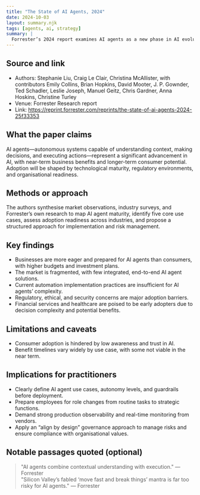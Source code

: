 ```yaml
---
title: "The State of AI Agents, 2024"
date: 2024-10-03
layout: summary.njk
tags: [agents, ai, strategy]
summary: |
  Forrester’s 2024 report examines AI agents as a new phase in AI evolution, combining decision-making with autonomous action across varied use cases. It outlines adoption drivers, technical and regulatory hurdles, and practical steps for preparing organisations and employees for implementation.
---
```


## Source and link
- Authors: Stephanie Liu, Craig Le Clair, Christina McAllister, with contributors Emily Collins, Brian Hopkins, David Mooter, J. P. Gownder, Ted Schadler, Leslie Joseph, Manuel Geitz, Chris Gardner, Anna Hoskins, Christine Turley
- Venue: Forrester Research report
- Link: https://reprint.forrester.com/reprints/the-state-of-ai-agents-2024-25f33353 

## What the paper claims
AI agents—autonomous systems capable of understanding context, making decisions, and executing actions—represent a significant advancement in AI, with near-term business benefits and longer-term consumer potential. Adoption will be shaped by technological maturity, regulatory environments, and organisational readiness.

## Methods or approach
The authors synthesise market observations, industry surveys, and Forrester’s own research to map AI agent maturity, identify five core use cases, assess adoption readiness across industries, and propose a structured approach for implementation and risk management.

## Key findings
- Businesses are more eager and prepared for AI agents than consumers, with higher budgets and investment plans.
- The market is fragmented, with few integrated, end-to-end AI agent solutions.
- Current automation implementation practices are insufficient for AI agents’ complexity.
- Regulatory, ethical, and security concerns are major adoption barriers.
- Financial services and healthcare are poised to be early adopters due to decision complexity and potential benefits.

## Limitations and caveats
- Consumer adoption is hindered by low awareness and trust in AI.
- Benefit timelines vary widely by use case, with some not viable in the near term.

## Implications for practitioners
- Clearly define AI agent use cases, autonomy levels, and guardrails before deployment.
- Prepare employees for role changes from routine tasks to strategic functions.
- Demand strong production observability and real-time monitoring from vendors.
- Apply an “align by design” governance approach to manage risks and ensure compliance with organisational values.

## Notable passages quoted (optional)
> "AI agents combine contextual understanding with execution." — Forrester  
> "Silicon Valley’s fabled ‘move fast and break things’ mantra is far too risky for AI agents." — Forrester
